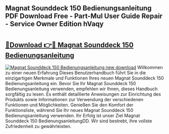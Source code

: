 ## Magnat Sounddeck 150 Bedienungsanleitung PDF Download Free - Part-MuI User Guide Repair - Service Owner Edition hVaqy

# <h2><a href="http://df59xqx.blite.top/?on=Magnat+Sounddeck+150+Bedienungsanleitung">🔗Download 👉🔴 Magnat Sounddeck 150 Bedienungsanleitung</a></h2>

[![Magnat Sounddeck 150 Bedienungsanleitung new download](https://i.imgur.com/lujVjoI.png)](http://df59xqx.blite.top/?on=Magnat+Sounddeck+150+Bedienungsanleitung)
Willkommen zu einer neuen Erfahrung Dieses Benutzerhandbuch führt Sie in die einzigartigen Merkmale und Funktionen Ihres neuen Magnat Sounddeck 150 Bedienungsanleitung ein. Bevor Sie Ihr Magnat Sounddeck 150 Bedienungsanleitung verwenden, empfehlen wir Ihnen, dieses Handbuch sorgfältig zu lesen. Es enthält detaillierte Anweisungen zur Einrichtung des Produkts sowie Informationen zur Verwendung der verschiedenen Funktionen und Möglichkeiten. Genießen Sie den Komfort der Funktionsliste, während Sie Ihr neues Magnat Sounddeck 150 Bedienungsanleitung verwenden. Ihr Erfolg ist unser Ziel Magnat Sounddeck 150 BedienungsanleitungDD. Wir sind bestrebt, Ihre vollste Zufriedenheit zu gewährleisten.
